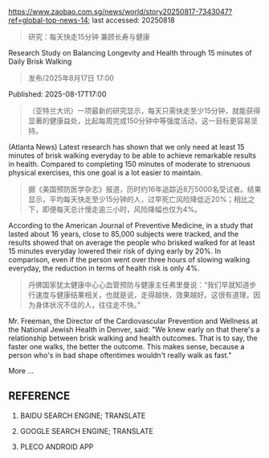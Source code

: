 https://www.zaobao.com.sg/news/world/story20250817-7343047?ref=global-top-news-14; last accessed: 20250818

> 研究：每天快走15分钟 兼顾长寿与健康

Research Study on Balancing Longevity and Health through 15 minutes of Daily Brisk Walking

> 发布/2025年8月17日 17:00

Published: 2025-08-17T17:00


>（亚特兰大讯）一项最新的研究显示，每天只需快走至少15分钟，就能获得显著的健康益处，比起每周完成150分钟中等强度活动，这一目标更容易坚持。

(Atlanta News) Latest research has shown that we only need at least 15 minutes of brisk walking everyday to be able to achieve remarkable results in health. Compared to completing 150 minutes of moderate to strenuous physical exercises, this one goal is a lot easier to maintain.

> 据《美国预防医学杂志》报道，历时约16年追踪近8万5000名受试者。结果显示，平均每天快走至少15分钟的人，过早死亡风险降低近20%；相比之下，即便每天总计慢走逾三小时，风险降幅也仅为4%。

According to the American Journal of Preventive Medicine, in a study that lasted about 16 years, close to 85,000 subjects were tracked, and the results showed that on average the people who brisked walked for at least 15 minutes everyday lowered their risk of dying early by 20%. In comparison, even if the person went over three hours of slowing walking everyday, the reduction in terms of health risk is only 4%.

> 丹佛国家犹太健康中心心血管预防与健康主任弗里曼说：“我们早就知道步行速度与健康结果相关，也就是说，走得越快，效果越好。这很有道理，因为身体状况不佳的人，往往走不快。”

Mr. Freeman, the Director of the Cardiovascular Prevention and Wellness at the National Jewish Health in Denver, said: "We knew early on that there's a relationship between brisk walking and health outcomes. That is to say, the faster one walks, the better the outcome. This makes sense, because a person who's in bad shape oftentimes wouldn't really walk as fast."

More ...

## REFERENCE

1) BAIDU SEARCH ENGINE; TRANSLATE

2) GOOGLE SEARCH ENGINE; TRANSLATE

3) PLECO ANDROID APP